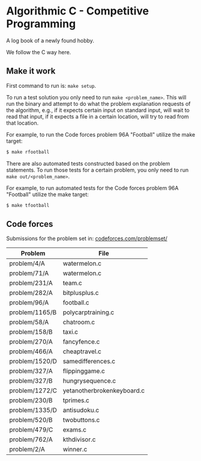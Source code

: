 # Algorithmic C - Competitive Programming

A log book of a newly found hobby.

We follow the C way here.

## Make it work

First command to run is: `make setup`.

To run a test solution you only need to run `make <problem_name>`. This will run the binary and attempt to do what the problem explanation requests of the algorithm, e.g., if it expects certain input on standard input, will wait to read that input, if it expects a file in a certain location, will try to read from that location.

For example, to run the Code forces problem 96A "Football" utilize the make target:
```bash
$ make rfootball
```

There are also automated tests constructed based on the problem statements. To run those tests for a certain problem, you only need to run `make out/<problem_name>`.

For example, to run automated tests for the Code forces problem 96A "Football" utilize the make target:
```bash
$ make tfootball
```

## Code forces

Submissions for the problem set in: [codeforces.com/problemset/](https://codeforces.com/problemset/)

Problem          | File
---------------- | ----
problem/4/A      | watermelon.c
problem/71/A     | watermelon.c
problem/231/A    | team.c
problem/282/A    | bitplusplus.c
problem/96/A     | football.c
problem/1165/B   | polycarptraining.c
problem/58/A     | chatroom.c
problem/158/B    | taxi.c
problem/270/A    | fancyfence.c
problem/466/A    | cheaptravel.c
problem/1520/D   | samedifferences.c
problem/327/A    | flippinggame.c
problem/327/B    | hungrysequence.c
problem/1272/C   | yetanotherbrokenkeyboard.c
problem/230/B    | tprimes.c
problem/1335/D   | antisudoku.c
problem/520/B    | twobuttons.c
problem/479/C    | exams.c
problem/762/A    | kthdivisor.c
problem/2/A      | winner.c

